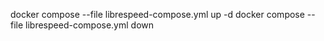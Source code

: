 docker compose --file librespeed-compose.yml up -d
docker compose --file librespeed-compose.yml down
